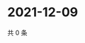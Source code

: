 # 2021-12-09

共 0 条

<!-- BEGIN WEIBO -->
<!-- 最后更新时间 Thu Dec 09 2021 07:14:43 GMT+0800 (China Standard Time) -->

<!-- END WEIBO -->
